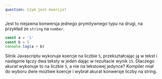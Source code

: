 ```yaml
---
question: Czym jest koercja?
---
```

Jest to niejawna konwersja jednego prymitywnego typu na drugi, na przykład ze `string` na `number`.


```javascript
const a = '1'
const b = 5
console.log(a + b)
```


Silnik Javascriptu wykonuje koercje na liczbie `5`, przekształcając ją w tekst i następnie łączy dwa teksty w jeden dając w rezultacie wynik `15`.
Dlaczego akurat wykonuje to na liczbie `5`, a nie na tekstowej jedynce? Kompiler miał do wyboru dwie możliwe koercje i wybrał akurat konwersje liczby na string.